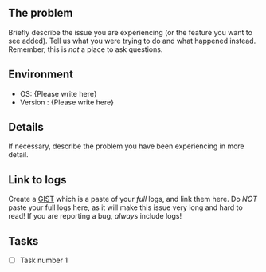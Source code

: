 ## The problem

Briefly describe the issue you are experiencing (or the feature you want to see added). Tell us what you were trying to do and what happened instead. Remember, this is _not_ a place to ask questions.

## Environment

- OS: {Please write here}
- Version : {Please write here}

## Details

If necessary, describe the problem you have been experiencing in more detail.

## Link to logs

Create a [GIST](https://gist.github.com) which is a paste of your _full_ logs, and link them here.
Do _NOT_ paste your full logs here, as it will make this issue very long and hard to read!
If you are reporting a bug, _always_ include logs!

## Tasks

- [ ] Task number 1
